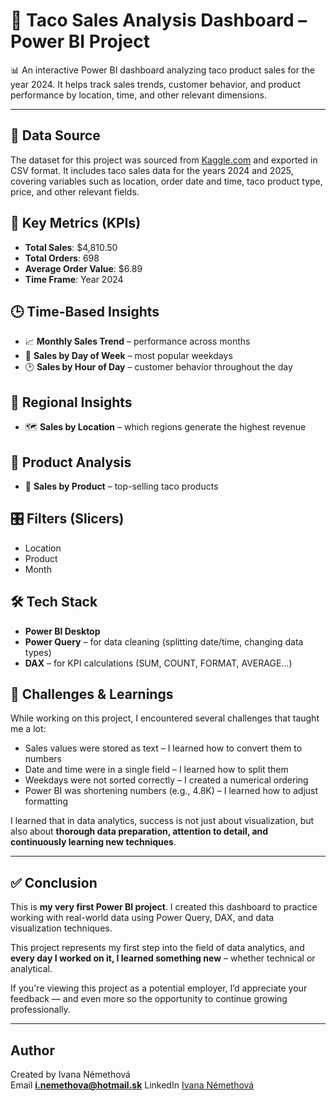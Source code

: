 # 🌮 Taco Sales Analysis Dashboard – Power BI Project

📊 An interactive Power BI dashboard analyzing taco product sales for the year 2024. It helps track sales trends, customer behavior, and product performance by location, time, and other relevant dimensions.

---

## 📁 Data Source

The dataset for this project was sourced from [Kaggle.com](https://www.kaggle.com/datasets/atharvasoundankar/taco-sales-dataset-20242025/data) and exported in CSV format. It includes taco sales data for the years 2024 and 2025, covering variables such as location, order date and time, taco product type, price, and other relevant fields.  

## 🔑 Key Metrics (KPIs)

- **Total Sales**: $4,810.50  
- **Total Orders**: 698  
- **Average Order Value**: $6.89  
- **Time Frame**: Year 2024  

## 🕒 Time-Based Insights

- 📈 **Monthly Sales Trend** – performance across months  
- 📆 **Sales by Day of Week** – most popular weekdays  
- 🕑 **Sales by Hour of Day** – customer behavior throughout the day  

## 📍 Regional Insights

- 🗺️ **Sales by Location** – which regions generate the highest revenue  

## 🌮 Product Analysis

- 🥇 **Sales by Product** – top-selling taco products  

## 🎛️ Filters (Slicers)

- Location  
- Product  
- Month  

## 🛠 Tech Stack

- **Power BI Desktop**
- **Power Query** – for data cleaning (splitting date/time, changing data types)
- **DAX** – for KPI calculations (SUM, COUNT, FORMAT, AVERAGE…)  

## 💬 Challenges & Learnings

While working on this project, I encountered several challenges that taught me a lot:

- Sales values were stored as text – I learned how to convert them to numbers
- Date and time were in a single field – I learned how to split them
- Weekdays were not sorted correctly – I created a numerical ordering
- Power BI was shortening numbers (e.g., 4.8K) – I learned how to adjust formatting

I learned that in data analytics, success is not just about visualization, but also about **thorough data preparation, attention to detail, and continuously learning new techniques**.

---

## ✅ Conclusion

This is **my very first Power BI project**. I created this dashboard to practice working with real-world data using Power Query, DAX, and data visualization techniques.  

This project represents my first step into the field of data analytics, and **every day I worked on it, I learned something new** – whether technical or analytical.

If you're viewing this project as a potential employer, I’d appreciate your feedback — and even more so the opportunity to continue growing professionally.

---

## Author  

Created by Ivana Némethová  
Email **i.nemethova@hotmail.sk**
LinkedIn [Ivana Némethová](https://www.linkedin.com/in/ivana-nemethova/)

